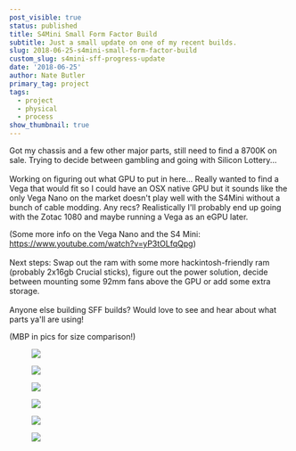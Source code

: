 ```yaml
---
post_visible: true
status: published
title: S4Mini Small Form Factor Build
subtitle: Just a small update on one of my recent builds.
slug: 2018-06-25-s4mini-small-form-factor-build
custom_slug: s4mini-sff-progress-update
date: '2018-06-25'
author: Nate Butler
primary_tag: project
tags:
  - project
  - physical
  - process
show_thumbnail: true
---
```

<p>Got my chassis and a few other major parts, still need to find a 8700K on sale. Trying to decide between gambling and going with Silicon Lottery...<br><br>Working on figuring out what GPU to put in here... Really wanted to find a Vega that would fit so I could have an OSX native GPU but it sounds like the only Vega Nano on the market doesn't play well with the S4Mini without a bunch of cable modding. Any recs? Realistically I'll probably end up going with the Zotac 1080 and maybe running a Vega as an eGPU later.</p><p>(Some more info on the Vega Nano and the S4 Mini: <a href="https://www.youtube.com/watch?v=yP3tOLfqQpg" target="_blank">https://www.youtube.com/watch?v=yP3tOLfqQpg</a>)<br><br>Next steps: Swap out the ram with some more hackintosh-friendly ram (probably 2x16gb Crucial sticks), figure out the power solution, decide between mounting some 92mm fans above the GPU or add some extra storage.<br><br>Anyone else building SFF builds? Would love to see and hear about what parts ya'll are using!</p><p>(MBP in pics for size comparison!)</p><figure class="w-richtext-figure-type-image w-richtext-align-fullwidth" style="max-width:960px"><div><img src="https://uploads-ssl.webflow.com/60453108a750bf32c24d79eb/60467d172fba74eb8c4ed465_37733906_1905477173090190_644328399585673216_n.jpeg" loading="lazy" width="auto" height="auto"></div></figure><figure class="w-richtext-figure-type-image w-richtext-align-fullwidth" style="max-width:720px"><div><img src="https://uploads-ssl.webflow.com/60453108a750bf32c24d79eb/60467d20aa8a4353c46f0915_37751285_1905477196423521_249506530104180736_n.jpeg" loading="lazy" width="auto" height="auto"></div></figure><figure class="w-richtext-figure-type-image w-richtext-align-fullwidth" style="max-width:960px"><div><img src="https://uploads-ssl.webflow.com/60453108a750bf32c24d79eb/60467d2764b0c3bae33c1567_37760842_1905477189756855_2452379197339860992_n.jpeg" loading="lazy" width="auto" height="auto"></div></figure><figure class="w-richtext-figure-type-image w-richtext-align-fullwidth" style="max-width:960px"><div><img src="https://uploads-ssl.webflow.com/60453108a750bf32c24d79eb/60467d30276db76b0d6f87e7_37763455_1905477306423510_339291971023536128_n.jpeg" loading="lazy" width="auto" height="auto"></div></figure><figure class="w-richtext-figure-type-image w-richtext-align-fullwidth" style="max-width:720px"><div><img src="https://uploads-ssl.webflow.com/60453108a750bf32c24d79eb/60467d3ace5a1752e8edd64a_37833319_1905477183090189_1244882264857247744_n.jpeg" loading="lazy" width="auto" height="auto"></div></figure><figure class="w-richtext-figure-type-image w-richtext-align-fullwidth" style="max-width:720px"><div><img src="https://uploads-ssl.webflow.com/60453108a750bf32c24d79eb/60467d42eafef93e4e633f2f_37856926_1905477256423515_8523672854464561152_n.jpeg" loading="lazy" width="auto" height="auto"></div></figure>